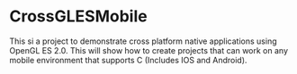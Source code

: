 CrossGLESMobile
===============

This si a project to demonstrate cross platform native applications using OpenGL ES 2.0. This will show how to create projects that can work on any mobile environment that supports C (Includes IOS and Android).
